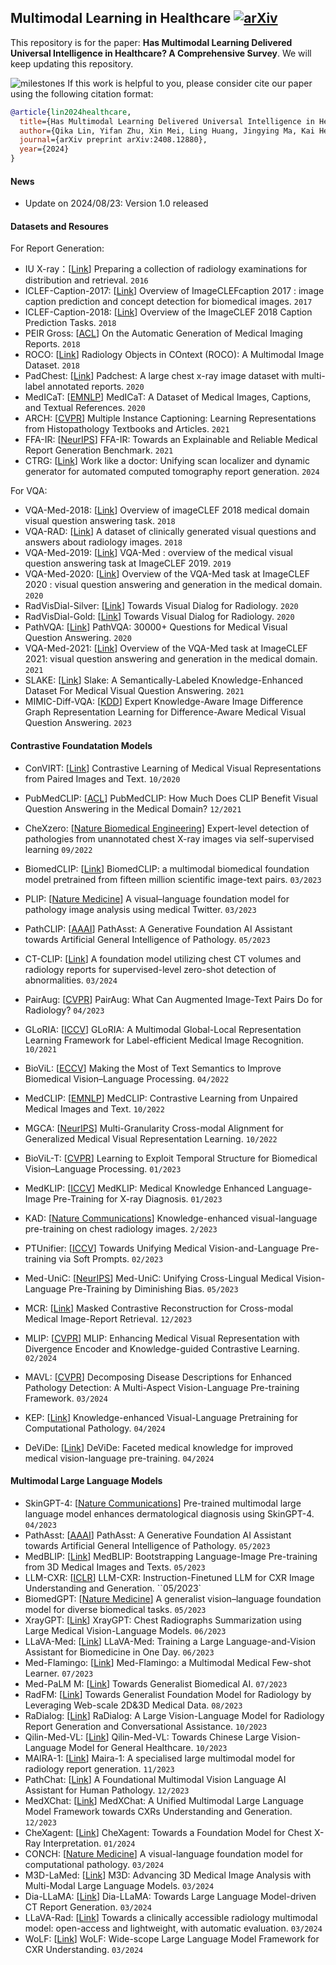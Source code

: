 ## Multimodal Learning in Healthcare [![arXiv](https://img.shields.io/badge/arXiv-2408.12880)](https://arxiv.org/pdf/2408.12880)


This repository is for the paper: **Has Multimodal Learning Delivered Universal Intelligence in Healthcare? A Comprehensive Survey**. We will keep updating this repository.

![milestones](figure/intro.png)
If this work is helpful to you, please consider cite our paper using the following citation format:

```bibtex
@article{lin2024healthcare,
  title={Has Multimodal Learning Delivered Universal Intelligence in Healthcare? A Comprehensive Survey},
  author={Qika Lin, Yifan Zhu, Xin Mei, Ling Huang, Jingying Ma, Kai He, Zhen Peng, Erik Cambria, Mengling Feng},
  journal={arXiv preprint arXiv:2408.12880},
  year={2024}
}
```

#### News

- Update on 2024/08/23: Version 1.0 released

#### Datasets and Resoures

For Report Generation:

- IU X-ray：[[Link](https://academic.oup.com/jamia/article/23/2/304/2572395?login=true)] Preparing a collection of radiology examinations for distribution and retrieval. `2016`
- ICLEF-Caption-2017: [[Link](https://arodes.hes-so.ch/record/2258?v=pdf)] Overview of ImageCLEFcaption 2017 : image caption prediction and concept detection for biomedical images. `2017`
- ICLEF-Caption-2018: [[Link](https://repository.essex.ac.uk/22744/)] Overview of the ImageCLEF 2018 Caption Prediction Tasks. `2018`
- PEIR Gross: [[ACL](https://arxiv.org/pdf/1711.08195)] On the Automatic Generation of Medical Imaging Reports. `2018`
- ROCO: [[Link](https://academic.oup.com/jamia/article/23/2/304/2572395?login=true)] Radiology Objects in COntext (ROCO): A Multimodal Image Dataset. `2018`
- PadChest: [[Link](https://arxiv.org/pdf/1901.07441)] Padchest: A large chest x-ray image dataset with multi-label annotated reports. `2020`
- MedICaT: [[EMNLP](https://arxiv.org/pdf/2010.06000)] MedICaT: A Dataset of Medical Images, Captions, and Textual References. `2020`
- ARCH: [[CVPR](https://openaccess.thecvf.com/content/CVPR2021/papers/Gamper_Multiple_Instance_Captioning_Learning_Representations_From_Histopathology_Textbooks_and_Articles_CVPR_2021_paper.pdf)] Multiple Instance Captioning: Learning Representations from Histopathology Textbooks and Articles. `2021`
- FFA-IR: [[NeurIPS](https://openreview.net/pdf?id=FgYTwJbjbf)] FFA-IR: Towards an Explainable and Reliable Medical Report Generation Benchmark. `2021`
- CTRG: [[Link](https://www.sciencedirect.com/science/article/abs/pii/S0957417423019449)] Work like a doctor: Unifying scan localizer and dynamic generator for automated computed tomography report generation. `2024`

For VQA:

- VQA-Med-2018: [[Link](https://arodes.hes-so.ch/record/2780?ln=en&v=pdf)] Overview of imageCLEF 2018 medical domain visual question answering task. `2018`
- VQA-RAD: [[Link](https://www.nature.com/articles/sdata2018251)] A dataset of clinically generated visual questions and answers about radiology images. `2018`
- VQA-Med-2019: [[Link](https://arodes.hes-so.ch/record/4214?v=pdf)] VQA-Med : overview of the medical visual question answering task at ImageCLEF 2019. `2019`
- VQA-Med-2020: [[Link](https://arodes.hes-so.ch/record/6454?ln=fr&v=pdf)] Overview of the VQA-Med task at ImageCLEF 2020 : visual question answering and generation in the medical domain. `2020`
- RadVisDial-Silver: [[Link](https://aclanthology.org/2020.bionlp-1.6.pdf)] Towards Visual Dialog for Radiology. `2020`
- RadVisDial-Gold: [[Link](https://aclanthology.org/2020.bionlp-1.6.pdf)] Towards Visual Dialog for Radiology. `2020`
- PathVQA: [[Link](https://arxiv.org/pdf/2003.10286)] PathVQA: 30000+ Questions for Medical Visual Question Answering. `2020`
- VQA-Med-2021: [[Link](https://arodes.hes-so.ch/record/9062?ln=de&v=pdf)] Overview of the VQA-Med task at ImageCLEF 2021: visual question answering and generation in the medical domain. `2021`
- SLAKE: [[Link](https://arxiv.org/pdf/2102.09542)] Slake: A Semantically-Labeled Knowledge-Enhanced Dataset For Medical Visual Question Answering. `2021`
- MIMIC-Diff-VQA: [[KDD](https://dl.acm.org/doi/pdf/10.1145/3580305.3599819)] Expert Knowledge-Aware Image Difference Graph Representation Learning for Difference-Aware Medical Visual Question Answering. `2023`

#### Contrastive Foundatation Models

- ConVIRT: [[Link](https://proceedings.mlr.press/v182/zhang22a/zhang22a.pdf)] Contrastive Learning of Medical Visual Representations
  from Paired Images and Text. `10/2020`
- PubMedCLIP: [[ACL](https://aclanthology.org/2023.findings-eacl.88.pdf)] PubMedCLIP: How Much Does CLIP Benefit Visual Question Answering in the Medical Domain? `12/2021`
- CheXzero: [[Nature Biomedical Engineering](https://www.nature.com/articles/s41551-022-00936-9)] Expert-level detection of pathologies from unannotated chest X-ray images via self-supervised learning `09/2022`
- BiomedCLIP: [[Link](https://arxiv.org/pdf/2303.00915)] BiomedCLIP: a multimodal biomedical foundation model
  pretrained from fifteen million scientific image-text pairs. `03/2023`
- PLIP: [[Nature Medicine](https://www.nature.com/articles/s41591-023-02504-3)] A visual–language foundation model for pathology image analysis using medical Twitter. `03/2023`
- PathCLIP: [[AAAI](https://ojs.aaai.org/index.php/AAAI/article/view/28308)] PathAsst: A Generative Foundation AI Assistant towards Artificial General Intelligence of Pathology. `05/2023`
- CT-CLIP: [[Link](https://arxiv.org/pdf/2403.17834)] A foundation model utilizing chest CT volumes and radiology
  reports for supervised-level zero-shot detection of abnormalities. `03/2024`
- PairAug: [[CVPR](https://openaccess.thecvf.com/content/CVPR2024/papers/Xie_PairAug_What_Can_Augmented_Image-Text_Pairs_Do_for_Radiology_CVPR_2024_paper.pdf)] PairAug: What Can Augmented Image-Text Pairs Do for Radiology? `04/2023`

- GLoRIA: [[ICCV](https://openaccess.thecvf.com/content/ICCV2021/papers/Huang_GLoRIA_A_Multimodal_Global-Local_Representation_Learning_Framework_for_Label-Efficient_Medical_ICCV_2021_paper.pdf)] GLoRIA: A Multimodal Global-Local Representation Learning Framework for Label-efficient Medical Image Recognition. `10/2021`
- BioViL: [[ECCV](https://arxiv.org/pdf/2204.09817)] Making the Most of Text Semantics to Improve Biomedical Vision–Language Processing. `04/2022`
- MedCLIP: [[EMNLP](https://arxiv.org/pdf/2210.10163)] MedCLIP: Contrastive Learning from Unpaired Medical Images and Text. `10/2022`
- MGCA: [[NeurIPS](https://proceedings.neurips.cc/paper_files/paper/2022/file/d925bda407ada0df3190df323a212661-Paper-Conference.pdf)] Multi-Granularity Cross-modal Alignment for Generalized Medical Visual Representation Learning. `10/2022`
- BioViL-T: [[CVPR](https://openaccess.thecvf.com/content/CVPR2023/papers/Bannur_Learning_To_Exploit_Temporal_Structure_for_Biomedical_Vision-Language_Processing_CVPR_2023_paper.pdf)] Learning to Exploit Temporal Structure for Biomedical Vision–Language Processing. `01/2023`
- MedKLIP: [[ICCV](https://openaccess.thecvf.com/content/ICCV2023/papers/Wu_MedKLIP_Medical_Knowledge_Enhanced_Language-Image_Pre-Training_for_X-ray_Diagnosis_ICCV_2023_paper.pdf)] MedKLIP: Medical Knowledge Enhanced Language-Image
  Pre-Training for X-ray Diagnosis. `01/2023`
- KAD: [[Nature Communications](https://www.nature.com/articles/s41467-023-40260-7)] Knowledge-enhanced visual-language pre-training on chest radiology images. `2/2023`
- PTUnifier: [[ICCV](https://openaccess.thecvf.com/content/ICCV2023/papers/Chen_Towards_Unifying_Medical_Vision-and-Language_Pre-Training_via_Soft_Prompts_ICCV_2023_paper.pdf)] Towards Unifying Medical Vision-and-Language Pre-training via Soft Prompts. `02/2023`
- Med-UniC: [[NeurIPS](https://proceedings.neurips.cc/paper_files/paper/2023/file/af38fb8e90d586f209235c94119ba193-Paper-Conference.pdf)] Med-UniC: Unifying Cross-Lingual Medical Vision-Language Pre-Training by Diminishing Bias. `05/2023`
- MCR: [[Link](https://arxiv.org/pdf/2312.15840)] Masked Contrastive Reconstruction for Cross-modal Medical Image-Report Retrieval. `12/2023`
- MLIP: [[CVPR](https://openaccess.thecvf.com/content/CVPR2024/papers/Li_MLIP_Enhancing_Medical_Visual_Representation_with_Divergence_Encoder_and_Knowledge-guided_CVPR_2024_paper.pdf)] MLIP: Enhancing Medical Visual Representation with Divergence Encoder and Knowledge-guided Contrastive Learning. `02/2024`
- MAVL: [[CVPR](https://openaccess.thecvf.com/content/CVPR2024/papers/Phan_Decomposing_Disease_Descriptions_for_Enhanced_Pathology_Detection_A_Multi-Aspect_Vision-Language_CVPR_2024_paper.pdf)] Decomposing Disease Descriptions for Enhanced Pathology Detection: A Multi-Aspect Vision-Language Pre-training Framework. `03/2024`
- KEP: [[Link](https://arxiv.org/pdf/2404.09942)] Knowledge-enhanced Visual-Language Pretraining for Computational Pathology. `04/2024`
- DeViDe: [[Link](https://arxiv.org/pdf/2404.03618)] DeViDe: Faceted medical knowledge for improved medical vision-language pre-training. `04/2024`

#### Multimodal Large Language Models

- SkinGPT-4: [[Nature Communications](https://www.nature.com/articles/s41467-024-50043-3)] Pre-trained multimodal large language model enhances dermatological diagnosis using SkinGPT-4. `04/2023`
- PathAsst: [[AAAI](https://ojs.aaai.org/index.php/AAAI/article/view/28308)] PathAsst: A Generative Foundation AI Assistant towards Artificial General Intelligence of Pathology. `05/2023`
- MedBLIP: [[Link](https://arxiv.org/pdf/2305.10799)] MedBLIP: Bootstrapping Language-Image Pre-training from 3D Medical Images and Texts. `05/2023`
- LLM-CXR: [[ICLR](https://arxiv.org/pdf/2305.11490)] LLM-CXR: Instruction-Finetuned LLM for CXR Image Understanding and Generation. ``05/2023`
- BiomedGPT: [[Nature Medicine](https://www.nature.com/articles/s41591-024-03185-2)] A generalist vision–language foundation model for diverse biomedical tasks. `05/2023`
- XrayGPT: [[Link](https://arxiv.org/pdf/2306.07971)] XrayGPT: Chest Radiographs Summarization using Large Medical
  Vision-Language Models. `06/2023`
- LLaVA-Med: [[Link](https://proceedings.neurips.cc/paper_files/paper/2023/file/5abcdf8ecdcacba028c6662789194572-Paper-Datasets_and_Benchmarks.pdf)] LLaVA-Med: Training a Large Language-and-Vision Assistant for Biomedicine in One Day. `06/2023`
- Med-Flamingo: [[Link](https://proceedings.mlr.press/v225/moor23a/moor23a.pdf)] Med-Flamingo: a Multimodal Medical Few-shot Learner. `07/2023`
- Med-PaLM M: [[Link](https://arxiv.org/pdf/2307.14334)] Towards Generalist Biomedical AI. `07/2023`
- RadFM: [[Link](https://arxiv.org/pdf/2308.02463)] Towards Generalist Foundation Model for Radiology by
  Leveraging Web-scale 2D&3D Medical Data. `08/2023`
- RaDialog: [[Link](https://arxiv.org/pdf/2311.18681)] RaDialog: A Large Vision-Language Model for Radiology Report Generation and Conversational Assistance. `10/2023`
- Qilin-Med-VL: [[Link](https://arxiv.org/pdf/2310.17956)] Qilin-Med-VL: Towards Chinese Large Vision-Language Model for General Healthcare. `10/2023`
- MAIRA-1: [[Link](https://arxiv.org/pdf/2311.13668)] Maira-1: A specialised large multimodal model
  for radiology report generation. `11/2023`
- PathChat: [[Link](https://arxiv.org/pdf/2312.07814)] A Foundational Multimodal Vision Language AI Assistant for
  Human Pathology. `12/2023`
- MedXChat: [[Link](https://arxiv.org/pdf/2312.02233)] MedXChat: A Unified Multimodal Large Language Model Framework towards CXRs Understanding and Generation. `12/2023`
- CheXagent: [[Link](https://arxiv.org/pdf/2401.12208)] CheXagent: Towards a Foundation Model for Chest X-Ray Interpretation. `01/2024`
- CONCH: [[Nature Medicine](https://www.nature.com/articles/s41591-024-02856-4)] A visual-language foundation model for computational pathology. `03/2024`
- M3D-LaMed: [[Link](https://arxiv.org/pdf/2404.00578)] M3D: Advancing 3D Medical Image Analysis with Multi-Modal Large Language Models. `03/2024`
- Dia-LLaMA: [[Link](https://arxiv.org/pdf/2403.16386)] Dia-LLaMA: Towards Large Language Model-driven CT Report Generation. `03/2024`
- LLaVA-Rad: [[Link](https://arxiv.org/pdf/2403.08002)] Towards a clinically accessible radiology multimodal
  model: open-access and lightweight, with automatic evaluation. `03/2024`
- WoLF: [[Link](https://arxiv.org/pdf/2403.15456)] WoLF: Wide-scope Large Language Model Framework for CXR Understanding. `03/2024`
